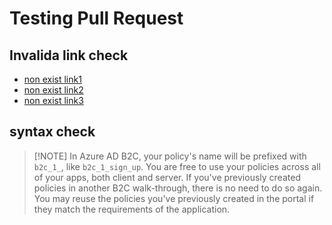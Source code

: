 # Testing Pull Request

## Invalida link check
- [non exist link1](../nonexisted1.md)
- [non exist link2](../nonexisted2.md)
- [non exist link3](../nonexisted3.md)

## syntax check
> [!NOTE] In Azure AD B2C, your policy's name will be prefixed with `b2c_1_`, like `b2c_1_sign_up`. You are free to use your policies across all of your apps, both client and server.  If you've previously created policies in another B2C walk-through, there is no need to do so again. You may reuse the policies you've previously created in the portal if they match the requirements of the application.
